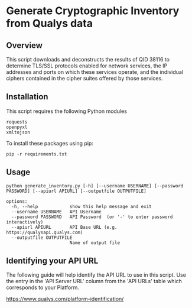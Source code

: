 # Generate Cryptographic Inventory from Qualys data

## Overview

This script downloads and deconstructs the results of QID 38116 to determine TLS/SSL protocols enabled for network 
services, the IP addresses and ports on which these services operate, and the individual ciphers contained in the cipher
suites offered by those services.

## Installation

This script requires the following Python modules
```
requests
openpyxl
xmltojson
```

To install these packages using pip:

```commandline
pip -r requirements.txt
```
## Usage

```
python generate_inventory.py [-h] [--username USERNAME] [--password PASSWORD] [--apiurl APIURL] [--outputfile OUTPUTFILE]

options:
  -h, --help            show this help message and exit
  --username USERNAME   API Username
  --password PASSWORD   API Password  (or '-' to enter password interactively)
  --apiurl APIURL       API Base URL (e.g. https://qualysapi.qualys.com)
  --outputfile OUTPUTFILE
                        Name of output file
```

## Identifying your API URL

The following guide will help identify the API URL to use in this script.  Use the entry in the 'API Server URL' column
from the 'API URLs' table which corresponds to your Platform.

https://www.qualys.com/platform-identification/
